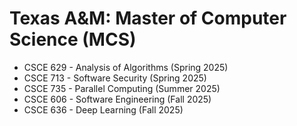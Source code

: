 # Texas A&M: Master of Computer Science (MCS)

* CSCE 629 - Analysis of Algorithms (Spring 2025)
* CSCE 713 - Software Security (Spring 2025)
* CSCE 735 - Parallel Computing (Summer 2025)
* CSCE 606 - Software Engineering (Fall 2025)
* CSCE 636 - Deep Learning (Fall 2025)
